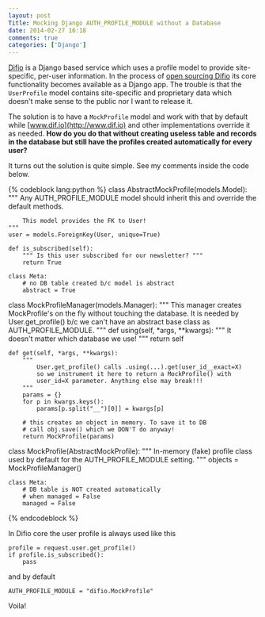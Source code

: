 ```yaml
---
layout: post
Title: Mocking Django AUTH_PROFILE_MODULE without a Database
date: 2014-02-27 16:18
comments: true
categories: ['Django']
---
```


[Difio](http://www.dif.io) is a Django based service which uses a profile
model to provide site-specific, per-user information.
In the process of [open sourcing Difio](https://github.com/difio/difio) its core
functionality becomes available as a Django app. The trouble is that the 
`UserProfile` model contains site-specific and proprietary data which doesn't
make sense to the public nor I want to release it.

The solution is to have a `MockProfile` model and work with
that by default while [www.dif.io](http://www.dif.io) and other implementations
override it as needed.
**How do you do that without creating useless table and records in the database
but still have the profiles created automatically for every user?**

It turns out the solution is quite simple. See my comments inside the code below.

{% codeblock lang:python %}
class AbstractMockProfile(models.Model):
    """
        Any AUTH_PROFILE_MODULE model should inherit this
        and override the default methods.

        This model provides the FK to User!
    """
    user = models.ForeignKey(User, unique=True)

    def is_subscribed(self):
        """ Is this user subscribed for our newsletter? """
        return True

    class Meta:
        # no DB table created b/c model is abstract
        abstract = True

class MockProfileManager(models.Manager):
    """
        This manager creates MockProfile's on the fly without
        touching the database. It is needed by User.get_profile()
        b/c we can't have an abstract base class as AUTH_PROFILE_MODULE.
    """
    def using(self, *args, **kwargs):
        """ It doesn't matter which database we use! """
        return self

    def get(self, *args, **kwargs):
        """
            User.get_profile() calls .using(...).get(user_id__exact=X)
            so we instrument it here to return a MockProfile() with
            user_id=X parameter. Anything else may break!!!
        """
        params = {}
        for p in kwargs.keys():
            params[p.split("__")[0]] = kwargs[p]

        # this creates an object in memory. To save it to DB
        # call obj.save() which we DON'T do anyway!
        return MockProfile(params)


class MockProfile(AbstractMockProfile):
    """
        In-memory (fake) profile class used by default for
        the AUTH_PROFILE_MODULE setting.
    """
    objects = MockProfileManager()

    class Meta:
        # DB table is NOT created automatically
        # when managed = False
        managed = False

{% endcodeblock %}


In Difio core the user profile is always used like this

    profile = request.user.get_profile()
    if profile.is_subscribed():
        pass

and by default

    AUTH_PROFILE_MODULE = "difio.MockProfile"

Voila!
